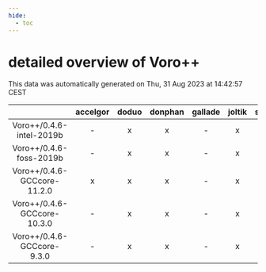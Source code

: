 ```yaml
---
hide:
  - toc
---
```


detailed overview of Voro++
===========================


This data was automatically generated on Thu, 31 Aug 2023 at 14:42:57 CEST  

| |accelgor|doduo|donphan|gallade|joltik|skitty|swalot|victini|
| :---: | :---: | :---: | :---: | :---: | :---: | :---: | :---: | :---: |
|Voro++/0.4.6-intel-2019b|-|x|x|-|x|x|-|x|
|Voro++/0.4.6-foss-2019b|-|x|x|-|x|x|-|x|
|Voro++/0.4.6-GCCcore-11.2.0|x|x|x|-|x|x|x|x|
|Voro++/0.4.6-GCCcore-10.3.0|-|x|x|-|x|x|x|x|
|Voro++/0.4.6-GCCcore-9.3.0|-|x|x|-|x|x|x|x|
